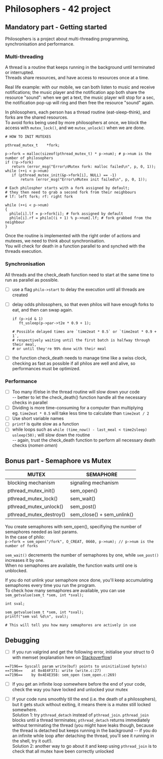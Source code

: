 # Philosophers - 42 project  

## Mandatory part - Getting started  

Philosophers is a project about multi-threading programming, synchronisation and performance.  

### Multi-threading
A thread is a routine that keeps running in the background until terminated or interrupted.  
Threads share resources, and have access to resources once at a time.  
  
Real life example: with our mobile, we can both listen to music and receive notifications; the music player and the notification app both share the resource "sound": when we get a text, the music player will stop for a sec, the notification pop-up will ring and then free the resource "sound" again.

In philosophers, each person has a thread routine (eat-sleep-think), and forks are the shared resources.  
To avoid forks being used by more philosophers at once, we block the access with `mutex_lock()`, and we `mutex_unlock()` when we are done.

 ```
 # HOW TO INIT MUTEXES

 pthread_mutex_t	*fork;
 
 p->fork = malloc(sizeof(pthread_mutex_t) * p->num); # p->num is the number of philosophers
 if (!p->fork)
  	return (error_msg("Error\nMutex fork: malloc failed\n", p, 0, 1));
 while (++i < p->num)
  	if (pthread_mutex_init(&p->fork[i], NULL) == -1)
	  	return (error_msg("Error\nMutex init failed\n", p, 0, 1));

# Each philospher starts with a fork assigned by default;
# they then need to grab a second fork from their neighbours
# lf: left fork; rf: right fork

while (++i < p->num)
{
   philo[i].lf = p->fork[i]; # fork assigned by default
   philo[i].rf = philo[(i + 1) % p->num].lf; # fork grabbed from the neighbour
}
 ```  

Once the routine is implemented with the right order of actions and mutexes, we need to think about synchronisation.  
You will check for death in a function parallel to and synched with the threads execution.

### Synchronisation
All threads and the check_death function need to start at the same time to run as parallel as possible.

- [ ] use a flag `philo->start` to delay the execution until all threads are created
- [ ] delay odds philosophers, so that even philos will have enough forks to eat, and then can swap again.  

   ```
   if (p->id & 1)
      ft_usleep(p->par->t2e * 0.9 + 1);
      
   # Possible delayed times are `time2eat * 0.5` or `time2eat * 0.9 + 1`, 
   # respectively waiting until the first batch is halfway through their meal,
   # or until they're 99% done with their meal  
   ```  


- [ ] the function check_death needs to manage time like a swiss clock, checking as fast as possible if all philos are well and alive, so performances must be optimized.

### Performance

- [ ] Too many if/else in the thread routine will slow down your code  
-- better to let the check_death() function handle all the necessary checks in parallel
- [ ] Dividing is more time-consuming for a computer than multiplying  
eg. `time2eat * 0.5` will take less time to calculate than `time2eat / 2`
- [ ] Use short variable names
- [ ] `printf` is quite slow as a function
- [ ] while loops such as `while (time_now() - last_meal < time2sleep) usleep(50);` will slow down the routine  
-- again, trust the check_death function to perform all necessary death checks (_nomen omen_)

## Bonus part - Semaphore vs Mutex  

| MUTEX         | SEMAPHORE       |
|--------------| ----------- |
| blocking mechanism | signaling mechanism |
| pthread_mutex_init() | sem_open() |
| pthread_mutex_lock() | sem_wait() |
| pthread_mutex_unlock() | sem_post() |
| pthread_mutex_destroy() | sem_close() + sem_unlink() |  

You create semaphores with sem_open(), specifiying the number of semaphores needed as last params.  
In the case of philo:  
`p->fork = sem_open("/fork", O_CREAT, 0660, p->num); // p->num is the number of forks` 

`sem_wait()` decrements the number of semaphores by one, while `sem_post()` increases it by one.  
When no semaphores are available, the function waits until one is unblocked.  

If you do not unlink your semaphore once done, you'll keep accumulating semaphores every time you run the program.  
To check how many semaphores are available, you can use `sem_getvalue(sem_t *sem, int *sval);`  
```
int sval;
   
sem_getvalue(sem_t *sem, int *sval);
printf("sem val %d\n", sval);
      
# This will tell you how many semaphores are actively in use 
```  

## Debugging

- [ ] If you run valgrind and get the following error, initialise your struct to 0 with memset (explanation here on [Stackoverflow](https://stackoverflow.com/questions/29870357/writing-struct-writebuf-points-to-uninitialised-bytes))

```
==7196== Syscall param write(buf) points to uninitialised byte(s)  
==7196==    at 0x4E4F371: write (write.c:27)  
==7196==    by 0x4E4E358: sem_open (sem_open.c:269)
```

- [ ] If you get an infinite loop somewhere before the end of your code, check the way you have locked and unlocked your mutex  

- [ ] If your code runs smoothly till the end (i.e. the death of a philosophers), but it gets stuck without exiting, it means there is a mutex still locked somewhere.  
Solution 1: try `pthread_detach` instead of `pthread_join`. `pthread_join` blocks until a thread terminates; `pthread_detach` returns immediately without terminating the thread (you might have leaks though, because the thread is detached but keeps running in the background -- if you do an infinite while loop after detaching the thread, you'll see it running in the shell, try it out!).  
Solution 2: another way to go about it and keep using `pthread_join` is to check that all mutex have been correctly unlocked


